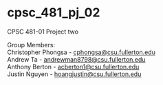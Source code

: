 # cpsc_481_pj_02
CPSC 481-01 Project two

Group Members: <br/>
Christopher Phongsa - cphongsa@csu.fullerton.edu <br/>
Andrew Ta - andrewman8798@csu.fullerton.edu <br/>
Anthony Berton - acberton1@csu.fullerton.edu <br/>
Justin Nguyen - hoangjustin@csu.fullerton.edu <br/>
